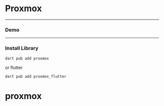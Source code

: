 # Proxmox


---

### Demo

---

### Install Library

```bash
dart pub add proxmox
```

or flutter

```bash
dart pub add proxmox_flutter
```
 # proxmox
